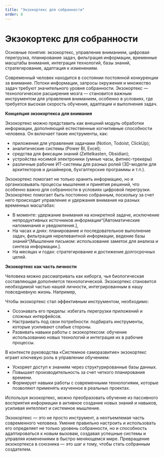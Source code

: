 ```yaml
---
title: "Экзокортекс для собранности"
order: 8
---
```


# Экзокортекс для собранности

Основные понятия: экзокортекс, управление вниманием, цифровая перегрузка, планирование задач, фильтрация информации, временные масштабы внимания, интеграция технологий, базы знаний, стратегирование, адаптация к изменениям.

Современный человек находится в состоянии постоянной конкуренции за внимание. Потоки информации, запросы окружения и множество задач требуют значительного уровня собранности. Экзокортекс — технологическое расширение мозга — становится важным инструментом для управления вниманием, особенно в условиях, где требуется высокая скорость обучения, адаптации и выполнения задач.

**Концепция экзокортекса** **для внимания**

Экзокортекс можно представить как внешний модуль обработки информации, дополняющий естественные когнитивные способности человека. Он включает такие инструменты, как:

* приложения для управления задачами (Notion, Todoist, ClickUp);
* аналитические системы (Power BI, Excel);
* средства для фиксации знаний (Zettelkasten, Obsidian);
* устройства носимой электроники (умные часы, фитнес-трекеры)
* различные рабочие ИТ-системы для разных ролей (3D-модели для архитекторов и дизайнеров, бухгалтерские программы и т.п.).

Экзокортекс помогает не только хранить информацию, но и организовывать процессы мышления и принятия решений, что особенно важно для собранности в условиях цифровой перегрузки. Экзокортекс помогает быть постоянно собранным, поскольку за счет него происходит управление и удержания внимания на разных временных масштабах:

* В моменте: удержание внимания на конкретной задаче, исключение непродуктивных источников информации^[Автоматические напоминания и уведомления.],
* На часах и днях: планирование и последовательное выполнение задач, фильтрация нерелевантной информации, ведение базы знаний^[Мышление письмом: использование заметок для анализа и синтеза информации.].
* На месяцах и годах: стратегирование и достижение долгосрочных целей.

**Экзокортекс как часть личности**

Человека можно рассматривать как киборга, чья биологическая составляющая дополняется технологической. Экзокортекс становится необходимой частью нашей личности, интегрированным в нашу повседневную жизнь. Например,

Чтобы экзокортекс стал эффективным инструментом, необходимо:

* Осознавать его пределы: избегать перегрузки приложений и сложных интерфейсов.
* Настраивать под свои потребности: подбирать инструменты, которые усиливают слабые стороны.
* Развивать навыки работы с экзокортексом: обучение использованию новых технологий и интеграция их в рабочие процессы.

В контексте руководства «Системное саморазвитие» экзокортекс играет ключевую роль в управлении обучением:

* Ускоряет доступ к знаниям через структурированные базы данных.
* Повышает производительность за счет четкого планирования времени.
* Формирует навыки работы с современными технологиями, которые позволяют применять изученное в реальных проектах.

Используя экзокортекс, можно преобразовать обучение из пассивного восприятия информации в активное создание новых знаний и навыков, усиливая интеллект и системное мышление.

Экзокортекс — это не просто инструмент, а неотъемлемая часть современного человека. Умение правильно настроить и использовать его определяет не только уровень собранности, но и способность адаптироваться к новым вызовам, создавая успешные системы и управляя изменениями в быстро меняющемся мире. Превращение экзокортекса в союзника — это шаг к тому, чтобы стать собранным создателем.